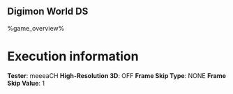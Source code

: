 ## Digimon World DS

%game_overview%

# Execution information

**Tester**: meeeaCH
**High-Resolution 3D**: OFF
**Frame Skip Type**: NONE
**Frame Skip Value**: 1